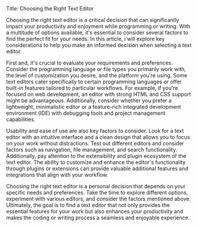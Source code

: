 Title: Choosing the Right Text Editor

Choosing the right text editor is a critical decision that can significantly impact your productivity and enjoyment while programming or writing. With a multitude of options available, it's essential to consider several factors to find the perfect fit for your needs. In this article, i will explore key considerations to help you make an informed decision when selecting a text editor.

First and, it's crucial to evaluate your requirements and preferences. Consider the programming language or file types you primarily work with, the level of customization you desire, and the platform you're using. Some text editors cater specifically to certain programming languages or offer built-in features tailored to particular workflows. For example, if you're focused on web development, an editor with strong HTML and CSS support might be advantageous. Additionally, consider whether you prefer a lightweight, minimalistic editor or a feature-rich integrated development environment (IDE) with debugging tools and project management capabilities.

Usability and ease of use are also key factors to consider. Look for a text editor with an intuitive interface and a clean design that allows you to focus on your work without distractions. Test out different editors and consider factors such as navigation, file management, and search functionality. Additionally, pay attention to the extensibility and plugin ecosystem of the text editor. The ability to customize and enhance the editor's functionality through plugins or extensions can provide valuable additional features and integrations that align with your workflow.

Choosing the right text editor is a personal decision that depends on your specific needs and preferences. Take the time to explore different options, experiment with various editors, and consider the factors mentioned above. Ultimately, the goal is to find a text editor that not only provides the essential features for your work but also enhances your productivity and makes the coding or writing process a seamless and enjoyable experience.
